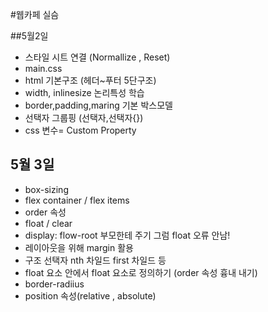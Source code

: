 #웹카페 실슴

##5월2일

- 스타일 시트 연결 (Normallize , Reset)
- main.css
- html 기본구조 (헤더~푸터 5단구조)
- width, inlinesize 논리특성 학습
- border,padding,maring 기본 박스모델
- 선택자 그룹핑 (선택자,선택자{})
- css 변수= Custom Property

## 5월 3일

- box-sizing
- flex container / flex items
- order 속성
- float / clear
- display: flow-root 부모한테 주기 그럼 float 오류 안남!
- 레이아웃을 위해 margin 활용
- 구조 선택자 nth 차일드 first 차일드 등
- float 요소 안에서 float 요소로 정의하기 (order 속성 흉내 내기)
- border-radiius
- position 속성(relative , absolute)
